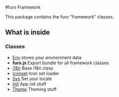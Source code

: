 #furo Framework


This package contains the furo "framework" classes. 


## What is inside

### Classes


- [Env](https://components.furo.pro/?t=Env) stores your environment data
- **furo.js** Export bundle for all framework classes
- [i18n](https://components.furo.pro/?t=i18n) Base i18n class
- [iconset](https://components.furo.pro/?t=Iconset) Icon set loader
- [Sys](https://components.furo.pro/?t=Sys) Set your locale
- [Init](https://components.furo.pro/?t=Init) App init stuff
- [Theme](https://components.furo.pro/?t=Theme) Theming stuff 
